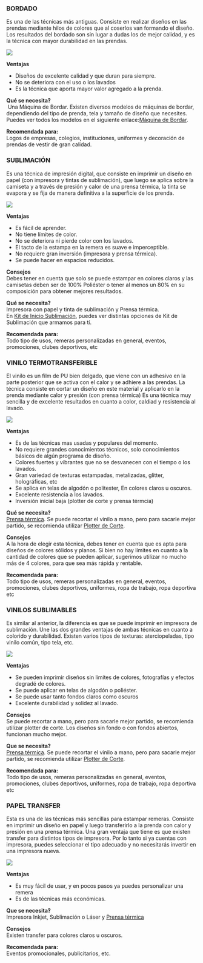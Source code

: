### BORDADO

Es una de las técnicas más antiguas. Consiste en realizar diseños en las prendas mediante hilos de colores que al coserlos van formando el diseño. Los resultados del bordado son sin lugar a dudas los de mejor calidad, y es la técnica con mayor durabilidad en las prendas.

![](https://brimportaciones.com.uy/pub/media/blog/OrganicFoods_EMB_1438795096117.jpg)

  
**Ventajas**

- Diseños de excelente calidad y que duran para siempre.
- No se deteriora con el uso o los lavados
- Es la técnica que aporta mayor valor agregado a la prenda.

**Qué se necesita?**  
 Una Máquina de Bordar. Existen diversos modelos de máquinas de bordar, dependiendo del tipo de prenda, tela y tamaño de diseño que necesites. Puedes ver todos los modelos en el siguiente enlace:[Máquina de Bordar](https://brimportaciones.com.uy/productos/costura-y-bordado?cat=276).

**Recomendada para:**  
Logos de empresas, colegios, instituciones, uniformes y decoración de prendas de vestir de gran calidad.

### **SUBLIMACIÓN**

Es una técnica de impresión digital, que consiste en imprimir un diseño en papel (con impresora y tintas de sublimación), que luego se aplica sobre la camiseta y a través de presión y calor de una prensa térmica, la tinta se evapora y se fija de manera definitiva a la superficie de los prenda.

  
  
![](https://brimportaciones.com.uy/pub/media/blog/t-shirt-butta.jpg)  

**Ventajas**

- Es fácil de aprender.
- No tiene límites de color.
- No se deteriora ni pierde color con los lavados.
- El tacto de la estampa en la remera es suave e imperceptible.
- No requiere gran inversión (impresora y prensa térmica).
- Se puede hacer en espacios reducidos.

  
**Consejos**  
Debes tener en cuenta que solo se puede estampar en colores claros y las camisetas deben ser de 100% Poliéster o tener al menos un 80% en su composición para obtener mejores resultados.

**Qué se necesita?**  
Impresora con papel y tinta de sublimación y Prensa térmica.  
En [Kit de Inicio Sublimación](https://brimportaciones.com.uy/productos/kits-de-inicio-emprendedores?cat=16), puedes ver distintas opciones de Kit de Sublimación que armamos para tí.

**Recomendada para:**  
Todo tipo de usos, remeras personalizadas en general, eventos, promociones, clubes deportivos, etc

### VINILO TERMOTRANSFERIBLE

El vinilo es un film de PU bien delgado, que viene con un adhesivo en la parte posterior que se activa con el calor y se adhiere a las prendas. La técnica consiste en cortar un diseño en este material y aplicarlo en la prenda mediante calor y presión (con prensa térmica) Es una técnica muy sencilla y de excelente resultados en cuanto a color, caldiad y resistencia al lavado.

  
![](https://brimportaciones.com.uy/pub/media/blog/nic8.jpg)  

**Ventajas**

- Es de las técnicas mas usadas y populares del momento.
- No requiere grandes conocimientos técnicos, solo conocimientos básicos de algún programa de diseño.
- Colores fuertes y vibrantes que no se desvanecen con el tiempo o los lavados.
- Gran variedad de texturas estampadas, metalizadas, glitter, holográficas, etc
- Se aplica en telas de algodón o politester, En colores claros u oscuros.
- Excelente resistencia a los lavados.
- Inversión inicial baja (plotter de corte y prensa térmcia)

  
**Qué se necesita?**  
[Prensa térmica](https://brimportaciones.com.uy/productos/prensas-termicas-e-impresoras). Se puede recortar el vinilo a mano, pero para sacarle mejor partido, se recomienda utilizar [Plotter de Corte](https://brimportaciones.com.uy/productos/silhouette-uruguay).

**Consejos**  
A la hora de elegir esta técnica, debes tener en cuenta que es apta para diseños de colores sólidos y planos. Si bien no hay límites en cuanto a la cantidad de colores que se pueden aplicar, sugerimos utilizar no mucho más de 4 colores, para que sea más rápida y rentable.

  
**Recomendada para:**  
Todo tipo de usos, remeras personalizadas en general, eventos, promociones, clubes deportivos, uniformes, ropa de trabajo, ropa deportiva etc
### VINILOS SUBLIMABLES

Es similar al anterior, la diferencia es que se puede imprimir en impresora de sublimación. Une las dos grandes ventajas de ambas técnicas en cuanto a colorido y durabilidad. Existen varios tipos de texturas: aterciopeladas, tipo vinilo común, tipo tela, etc.

![](https://brimportaciones.com.uy/pub/media/blog/StretchLitho.jpg)  

**Ventajas**

- Se pueden imprimir diseños sin limites de colores, fotografías y efectos degradé de colores.
- Se puede aplicar en telas de algodón o poliéster.
- Se puede usar tanto fondos claros como oscuros
- Excelente durabilidad y solidez al lavado.

  
**Consejos**  
Se puede recortar a mano, pero para sacarle mejor partido, se recomienda utilizar plotter de corte. Los diseños sin fondo o con fondos abiertos, funcionan mucho mejor.

**Que se necesita?**  
[Prensa térmica](https://brimportaciones.com.uy/productos/prensas-termicas-e-impresoras). Se puede recortar el vinilo a mano, pero para sacarle mejor partido, se recomienda utilizar [Plotter de Corte](https://brimportaciones.com.uy/productos/silhouette-uruguay).

**Recomendada para:**  
Todo tipo de usos, remeras personalizadas en general, eventos, promociones, clubes deportivos, uniformes, ropa de trabajo, ropa deportiva etc

### PAPEL TRANSFER

Esta es una de las técnicas más sencillas para estampar remeras. Consiste en imprimir un diseño en papel y luego transferirlo a la prenda con calor y presión en una prensa térmica. Una gran ventaja que tiene es que existen transfer para distintos tipos de impresora. Por lo tanto si ya cuentas con impresora, puedes seleccionar el tipo adecuado y no necesitarás invertir en una impresora nueva.

![](https://brimportaciones.com.uy/pub/media/blog/39356464_2249582041722889_7327853521447944192_n.jpg)

**Ventajas**

- Es muy fácil de usar, y en pocos pasos ya puedes personalizar una remera
- Es de las técnicas más económicas.

**Que se necesita?**  
Impresora Inkjet, Sublimación o Láser y [Prensa térmica](https://brimportaciones.com.uy/productos/prensas-termicas-e-impresoras)

**Consejos**  
Existen transfer para colores claros u oscuros.

**Recomendada para:**  
Eventos promocionales, publicitarios, etc.